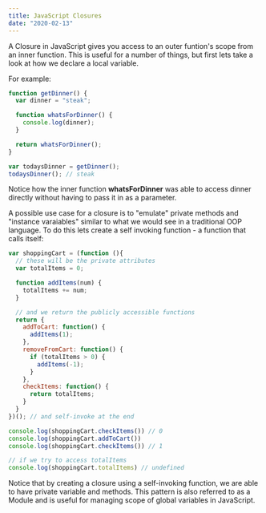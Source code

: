 ```yaml
---
title: JavaScript Closures
date: "2020-02-13"
---
```

A Closure in JavaScript gives you access to an outer funtion's scope from an inner function. This is useful for a number of things, but first lets take a look at how we declare a local variable. 

For example: 

```javascript
function getDinner() {
  var dinner = "steak";

  function whatsForDinner() {
    console.log(dinner);
  }

  return whatsForDinner();
}

var todaysDinner = getDinner();
todaysDinner(); // steak
```

Notice how the inner function **whatsForDinner** was able to access dinner directly without having to pass it in as a parameter.

A possible use case for a closure is to "emulate" private methods and "instance varaiables" similar to what we would see in a traditional OOP language. To do this lets create a self invoking function - a function that calls itself:

```javascript
var shoppingCart = (function (){
  // these will be the private attributes
  var totalItems = 0;

  function addItems(num) {
    totalItems += num;
  }

  // and we return the publicly accessible functions
  return {
    addToCart: function() {
      addItems(1);
    },
    removeFromCart: function() {
      if (totalItems > 0) {
        addItems(-1);
      }
    },
    checkItems: function() {
      return totalItems;
    }
  }
})(); // and self-invoke at the end

console.log(shoppingCart.checkItems()) // 0
console.log(shoppingCart.addToCart())
console.log(shoppingCart.checkItems()) // 1

// if we try to access totalItems
console.log(shoppingCart.totalItems) // undefined
```

Notice that by creating a closure using a self-invoking function, we are able to have private variable and methods. This pattern is also referred to as a Module and is useful for managing scope of global variables in JavaScript.

